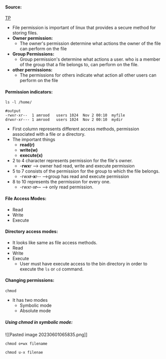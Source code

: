 #### Source:
[TP](https://www.tutorialspoint.com/unix/unix-file-permission.htm)


* File permission is important of linux that provides a secure method for storing files.
* **Owner permission:**
	* The owner's permission determine what actions the owner of the file can perform on the file
* **Group Permissions:** 
	* Group permission's determine what actions a user. who is a member of the group that a file belongs to, can perform on the file.
* **other permissions:**
	* The permissions for others indicate what action all other users can perform on the file


#### Permission indicators:

```
ls -l /home/

#output 
-rwxr-xr--  1 amrood   users 1024  Nov 2 00:10  myfile
drwxr-xr--- 1 amrood   users 1024  Nov 2 00:10  mydir
```

* First column represents different access methods, permission associated with a file or a directory.
* The important things
	* **read(r)**
	* **write(w)**
	* **execute(x)**
* 2 to 4 character represents permission for the file's owner.
	* -**rwx**r --> owner had read, write and execute permission
* 5 to 7 consists of the permission for the group to which the file belongs.
	* -rwx**r-x**r-- -->group has read and execute permission
* 8 to 10 represents the permission for every one.
	* -rwxr-x**r--** --> only read permission.


#### File Access Modes:

* Read
* Write
* Execute

#### Directory access modes:

* It looks like same as file access methods.
* Read
* Write
* Execute
	* User must have execute access to the bin directory in order to execute the `ls` or `cd` command.


#### Changing permissions:

```
chmod
```

* It has two modes
	* Symbolic mode
	* Absolute mode

##### Using chmod in symbolic mode:

![[Pasted image 20230601065835.png]]


```
chmod o+wx filename

chmod u-x filenae
```